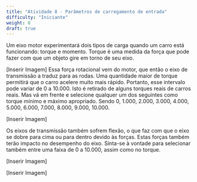 ```yaml
---
title: "Atividade 8 - Parâmetros de carregamento de entrada"
difficulty: "Iniciante"
weight: 8
draft: true
---
```

Um eixo motor experimentará dois tipos de carga quando um carro está funcionando: torque e momento. Torque é uma medida da força que pode fazer com que um objeto gire em torno de seu eixo.

[Inserir Imagem]
Essa força rotacional vem do motor, que então o eixo de transmissão a traduz para as rodas. Uma quantidade maior de torque permitirá que o carro acelere muito mais rápido. Portanto, esse intervalo pode variar de 0 a 10.000. Isto é retirado de alguns torques reais de carros reais. Mas vá em frente e selecione qualquer um dos seguintes como torque mínimo e máximo apropriado. Sendo 0, 1.000, 2.000, 3.000, 4.000, 5.000, 6.000, 7.000, 8.000, 9.000, 10.000.

[Inserir Imagem]

Os eixos de transmissão também sofrem flexão, o que faz com que o eixo se dobre para cima ou para dentro devido às forças. Estas forças também terão impacto no desempenho do eixo. Sinta-se à vontade para selecionar também entre uma faixa de 0 a 10.000, assim como no torque.

[Inserir Imagem]

[Inserir Imagem]
